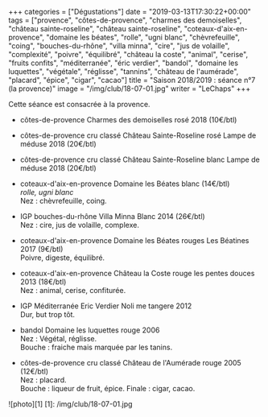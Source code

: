 +++
categories = ["Dégustations"]
date = "2019-03-13T17:30:22+00:00"
tags = ["provence", "côtes-de-provence", "charmes des demoiselles", "château sainte-roseline", "château sainte-roseline", "coteaux-d'aix-en-provence", "domaine les béates", "rolle", "ugni blanc", "chèvrefeuille", "coing", "bouches-du-rhône", "villa minna", "cire", "jus de volaille", "complexité", "poivre", "équilibré", "château la coste", "animal", "cerise", "fruits confits", "méditerranée", "éric verdier", "bandol", "domaine les luquettes", "végétale", "réglisse", "tannins", "château de l'aumérade", "placard", "épice", "cigar", "cacao"] 
title = "Saison 2018/2019 : séance n°7 (la provence)"
image = "/img/club/18-07-01.jpg"
writer = "LeChaps"
+++

Cette séance est consacrée à la provence.

* côtes-de-provence Charmes des demoiselles rosé 2018 (10€/btl) <i class="fa fa-plus-circle"></i>

* côtes-de-provence cru classé Château Sainte-Roseline rosé Lampe de méduse 2018 (20€/btl)

* côtes-de-provence cru classé Château Sainte-Roseline blanc Lampe de méduse 2018 (20€/btl) <i class="fa fa-minus-circle"></i>

* coteaux-d'aix-en-provence Domaine les Béates blanc (14€/btl) <i class="fa fa-plus-circle"></i>  
_rolle, ugni blanc_  
Nez : chèvrefeuille, coing.

* IGP bouches-du-rhône Villa Minna Blanc 2014 (26€/btl)  
Nez : cire, jus de volaille, complexe.

* coteaux-d'aix-en-provence Domaine les Béates rouges Les Béatines 2017 (9€/btl) <i class="fa fa-plus-circle"></i> <i class="fa fa-plus-circle"></i>  
Poivre, digeste, équilibré.

* coteaux-d'aix-en-provence Château la Coste rouge les pentes douces 2013 (18€/btl)  
Nez : animal, cerise, confiturée.

* IGP Méditerranée Eric Verdier Noli me tangere 2012  
Dur, but trop tôt.

* bandol Domaine les luquettes rouge 2006  
Nez : Végétal, réglisse.  
Bouche : fraiche mais marquée par les tanins.

* côtes-de-provence cru classé Château de l'Aumérade rouge 2005 (12€/btl)  
Nez : placard.  
Bouche : liqueur de fruit, épice. Finale : cigar, cacao.

![photo][1]
[1]: /img/club/18-07-01.jpg
